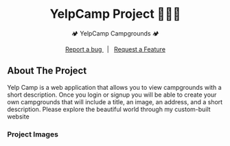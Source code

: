 <h1> <div align="center"> YelpCamp Project 👨🏾‍💻 </div> </h1>
 
<div align="center"> 🏕️ YelpCamp Campgrounds 🏕️ </div>

<p>
<div align="center">
<a href="https://github.com/Meshclan1/YelpCamp/issues"> Report a bug </a> &nbsp
| &nbsp
<a href="https://github.com/Meshclan1/YelpCamp/issues"> Request a Feature </a>
</div>
</p>



<h2> About The Project </h2>

Yelp Camp is a web application that allows you to view campgrounds with a short description. Once you login or signup you will be able to create your own campgrounds that will include a title, an image, an address, and a short description. Please explore the beautiful world through my custom-built website


<h3> Project Images </h3>
